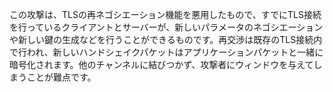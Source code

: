 
この攻撃は、TLSの再ネゴシエーション機能を悪用したもので、すでにTLS接続を行っているクライアントとサーバーが、新しいパラメータのネゴシエーションや新しい鍵の生成などを行うことができるものです。再交渉は既存のTLS接続内で行われ、新しいハンドシェイクパケットはアプリケーションパケットと一緒に暗号化されます。他のチャンネルに結びつかず、攻撃者にウィンドウを与えてしまうことが難点です。
